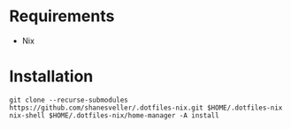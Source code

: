 # Requirements

- Nix

# Installation

```shell
git clone --recurse-submodules https://github.com/shanesveller/.dotfiles-nix.git $HOME/.dotfiles-nix
nix-shell $HOME/.dotfiles-nix/home-manager -A install
```
